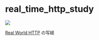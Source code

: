 # real_time_http_study

![](https://www.oreilly.co.jp/books/images/picture_large978-4-87311-804-8.jpeg)

[Real World HTTP](https://www.oreilly.co.jp/books/9784873118048/) の写経
